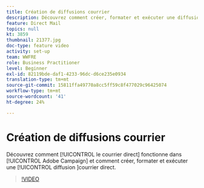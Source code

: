 ```yaml
---
title: Création de diffusions courrier
description: Découvrez comment créer, formater et exécuter une diffusion de messagerie directe.
feature: Direct Mail
topics: null
kt: 3859
thumbnail: 21377.jpg
doc-type: feature video
activity: set-up
team: WWFRE
role: Business Practitioner
level: Beginner
exl-id: 82119bde-daf1-4233-96dc-d6ce235e0934
translation-type: tm+mt
source-git-commit: 15811ffa49770a8cc5ff59c8f477029c96425074
workflow-type: tm+mt
source-wordcount: '41'
ht-degree: 24%

---
```


# Création de diffusions courrier

Découvrez comment [!UICONTROL le courrier direct] fonctionne dans [!UICONTROL Adobe Campaign] et comment créer, formater et exécuter une [!UICONTROL diffusion ]courrier direct.

>[!VIDEO](https://video.tv.adobe.com/v/21377?quality=12)

